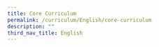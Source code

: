 ```yaml
---
title: Core Curriculum
permalink: /curriculum/English/core-curriculum
description: ""
third_nav_title: English
---
```

